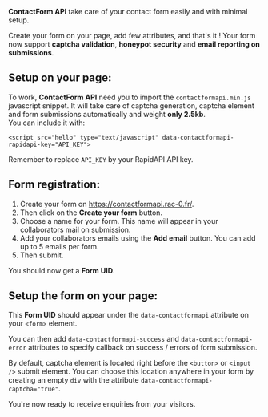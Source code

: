 **ContactForm API** take care of your contact form easily and with minimal setup.  

Create your form on your page, add few attributes, and that's it !
Your form now support **captcha validation**, **honeypot security** and **email reporting on submissions**.

## Setup on your page:
To work, **ContactForm API** need you to import the `contactformapi.min.js` javascript snippet.
It will take care of captcha generation, captcha element and form submissions automatically and weight **only 2.5kb**.  
You can include it with:
```
<script src="hello" type="text/javascript" data-contactformapi-rapidapi-key="API_KEY">
```
Remember to replace `API_KEY` by your RapidAPI API key.

## Form registration:
1. Create your form on https://contactformapi.rac-0.fr/.
2. Then click on the **Create your form** button.
3. Choose a name for your form. This name will appear in your collaborators mail on submission.
4. Add your collaborators emails using the **Add email** button. You can add up to 5 emails per form.
5. Then submit.

You should now get a **Form UID**.

## Setup the form on your page:

This **Form UID** should appear under the `data-contactformapi` attribute on your `<form>` element.

You can then add `data-contactformapi-success` and `data-contactformapi-error` attributes to specify callback on success / errors of form submission.

By default, captcha element is located right before the `<button>` or `<input />` submit element.
You can choose this location anywhere in your form by creating an empty `div` with the attribute `data-contactformapi-captcha="true"`.

You're now ready to receive enquiries from your visitors.
